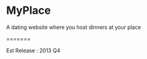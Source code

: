 MyPlace
=======
A dating website where you host dinners at your place

=======

Est Release : 2013 Q4
